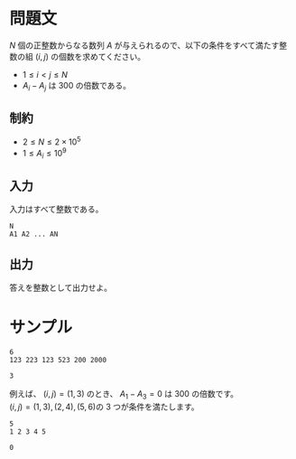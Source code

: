 問題文
=====
$N$ 個の正整数からなる数列 $A$ が与えられるので、以下の条件をすべて満たす整数の組 $(i,j)$ の個数を求めてください。
- $1 \leq i < j \leq N$
- $A_i − A_j$ は $300$ の倍数である。

制約
-----
- $2 \leq N \leq 2×10^5$
- $1 \leq A_i \leq 10^9$

入力
-----
入力はすべて整数である。
```
N
A1 A2 ... AN
```

出力
-----
答えを整数として出力せよ。

サンプル
=====
```入力1
6
123 223 123 523 200 2000
```

```出力1
3
```
例えば、 $(i,j) = (1,3)$ のとき、 $A_1 − A_3 = 0$ は $300$ の倍数です。 \
$(i,j)=(1,3),(2,4),(5,6)$の $3$ つが条件を満たします。
```入力2
5
1 2 3 4 5
```

```出力2
0
```

